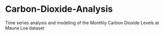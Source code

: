 # Carbon-Dioxide-Analysis
Time series analysis and modeling of the Monthly Carbon Dioxide Levels at Mauna Loa dataset
